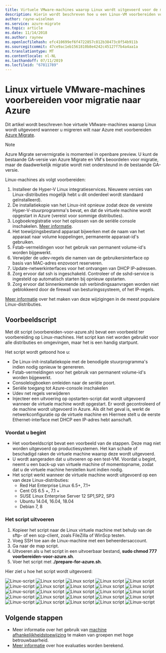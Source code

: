 ```yaml
---
title: Virtuele VMware-machines waarop Linux wordt uitgevoerd voor de migratie naar Azure met Azure Migrate-servermigratie voorbereiden | Microsoft Docs
description: Hierin wordt beschreven hoe u een Linux-VM voorbereiden voor migratie naar Azure met Azure Migrate-servermigratie
author: rayne-wiselman
ms.service: azure-migrate
ms.topic: article
ms.date: 11/14/2018
ms.author: raynew
ms.openlocfilehash: efc410699ef6f4722857c812b38473c8f54b911b
ms.sourcegitcommit: 47ce9ac1eb1561810b8e4242c45127f7b4a4aa1a
ms.translationtype: MT
ms.contentlocale: nl-NL
ms.lasthandoff: 07/11/2019
ms.locfileid: "67811789"
---
```

# <a name="prepare-linux-vmware-vms-for-migration-to-azure"></a>Linux virtuele VMware-machines voorbereiden voor migratie naar Azure 

Dit artikel wordt beschreven hoe virtuele VMware-machines waarop Linux wordt uitgevoerd wanneer u migreren wilt naar Azure met voorbereiden [Azure Migrate](migrate-overview.md). 

> [!NOTE]
> Azure Migrate servermigratie is momenteel in openbare preview. U kunt de bestaande GA-versie van Azure Migrate en VM's beoordelen voor migratie, maar de daadwerkelijk migratie wordt niet ondersteund in de bestaande GA-versie.

Linux-machines als volgt voorbereiden:

1. Installeer de Hyper-V Linux integratieservices. Nieuwere versies van Linux-distributies mogelijk hebt u dit onderdeel wordt standaard geïnstalleerd).
2. De installatiekopie van het Linux-init opnieuw zodat deze de vereiste Hyper-V-stuurprogramma's bevat, en dat de virtuele machine wordt opgestart in Azure (vereist voor sommige distributies).
3. Logboekregistratie voor het oplossen van de seriële console inschakelen. [Meer informatie](https://docs.microsoft.com/azure/virtual-machines/linux/serial-console).
4. Het toewijzingsbestand apparaat bijwerken met de naam van het apparaat naar volume koppelingen, permanente apparaat-id's gebruiken.
5. Fstab-vermeldingen voor het gebruik van permanent volume-id's worden bijgewerkt.
6. Verwijder de udev-regels die namen van de gebruikersinterface op basis van MAC-adres enzovoort reserveren.
7. Update-netwerkinterfaces voor het ontvangen van DHCP IP-adressen.
8. Zorg ervoor dat ssh is ingeschakeld. Controleer of de sshd-service is ingesteld op automatisch starten bij opnieuw opstarten.
9. Zorg ervoor dat binnenkomende ssh verbindingsaanvragen worden niet geblokkeerd door de firewall van besturingssysteem, of het IP-regels.

[Meer informatie](https://docs.microsoft.com/azure/virtual-machines/linux/serial-console) over het maken van deze wijzigingen in de meest populaire Linux-distributies.

## <a name="sample-script"></a>Voorbeeldscript

Met dit script (voorbereiden-voor-azure.sh) bevat een voorbeeld ter voorbereiding op Linux-machines. Het script kan niet worden gebruikt voor alle distributies en omgevingen, maar het is een handig startpunt.

Het script wordt getoond hoe u: 

- De Linux-init-installatiekopie met de benodigde stuurprogramma's indien nodig opnieuw te genereren.
- Fstab-vermeldingen voor het gebruik van permanent volume-id's worden bijgewerkt.
- Consolelogboeken omleiden naar de seriële poort.
- Seriële toegang tot Azure-console inschakelen
- Udev net regels verwijderen
- Injecteer een uitvoering op opstarten-script dat wordt uitgevoerd wanneer de virtuele machine wordt opgestart. Er wordt gecontroleerd of de machine wordt uitgevoerd in Azure. Als dit het geval is, werkt de netwerkconfiguratie op de virtuele machine en Hiermee stelt u de eerste Ethernet-interface met DHCP een IP-adres hebt aanschaft.

### <a name="before-you-start"></a>Voordat u begint

- Het voorbeeldscript bevat een voorbeeld van de stappen. Deze mag niet worden uitgevoerd op productiesystemen. Het kan schade of beschadigd raken de virtuele machine waarop deze wordt uitgevoerd.
- U wordt aangeraden dat u uitvoeren op een test-VM. Voordat u begint, neemt u een back-up van virtuele machine of momentopname, zodat dat u de virtuele machine herstellen kunt indien nodig. 
- Het script werkt wanneer de virtuele machine wordt uitgevoerd op een van deze Linux-distributies:
    - Red Hat Enterprise Linux 6.5+, 7.1+
    - Cent OS 6.5 +, 7.1 +
    - SUSE Linux Enterprise Server 12 SP1,SP2, SP3
    - Ubuntu 14.04, 16.04, 18.04
    - Debian 7, 8

### <a name="run-the-script"></a>Het script uitvoeren

1. Kopieer het script naar de Linux virtuele machine met behulp van de sftp- of een scp-client, zoals FileZilla of WinScp testen.
2. Voeg SSH toe aan de Linux-machine met een beheerdersaccount.
3. Ga naar de map script.
4. Uitvoeren als u het script in een uitvoerbaar bestand, **sudo chmod 777 voorbereiden-voor-azure.sh**.
5. Voer het script met **./prepare-for-azure.sh**.

Hier ziet u hoe het script wordt uitgevoerd:

![Linux-script](./media/how-to-prepare-linux-for-migration/script1.png)
![Linux script](./media/how-to-prepare-linux-for-migration/script2.png)
![Linux script](./media/how-to-prepare-linux-for-migration/script3.png)
![Linux script](./media/how-to-prepare-linux-for-migration/script4.png)
![Linux script](./media/how-to-prepare-linux-for-migration/script5.png)
![Linux-script ](./media/how-to-prepare-linux-for-migration/script6.png)
 ![Linux script](./media/how-to-prepare-linux-for-migration/script7.png)
![Linux script](./media/how-to-prepare-linux-for-migration/script8.png)
![Linux script](./media/how-to-prepare-linux-for-migration/script9.png)
![Linux script](./media/how-to-prepare-linux-for-migration/script10.png)
![Linux-script ](./media/how-to-prepare-linux-for-migration/script11.png)
 ![Linux script](./media/how-to-prepare-linux-for-migration/script12.png)
![Linux script](./media/how-to-prepare-linux-for-migration/script13.png)
![Linux script](./media/how-to-prepare-linux-for-migration/script14.png)
![Linux script](./media/how-to-prepare-linux-for-migration/script15.png)
![Linux-script ](./media/how-to-prepare-linux-for-migration/script16.png)
 ![Linux script](./media/how-to-prepare-linux-for-migration/script17.png)
![Linux script](./media/how-to-prepare-linux-for-migration/script18.png)
![Linux script](./media/how-to-prepare-linux-for-migration/script19.png)
![Linux script](./media/how-to-prepare-linux-for-migration/script20.png)
![Linux-script ](./media/how-to-prepare-linux-for-migration/script21.png)
 ![Linux script](./media/how-to-prepare-linux-for-migration/script22.png)
![Linux script](./media/how-to-prepare-linux-for-migration/script23.png)
![Linux script](./media/how-to-prepare-linux-for-migration/script24.png)
![Linux-script](./media/how-to-prepare-linux-for-migration/script25.png)



## <a name="next-steps"></a>Volgende stappen

- Meer informatie over het gebruik van [machine afhankelijkheidstoewijzing](how-to-create-group-machine-dependencies.md) te maken van groepen met hoge betrouwbaarheid.
- [Meer informatie](concepts-assessment-calculation.md) over hoe evaluaties worden berekend.

